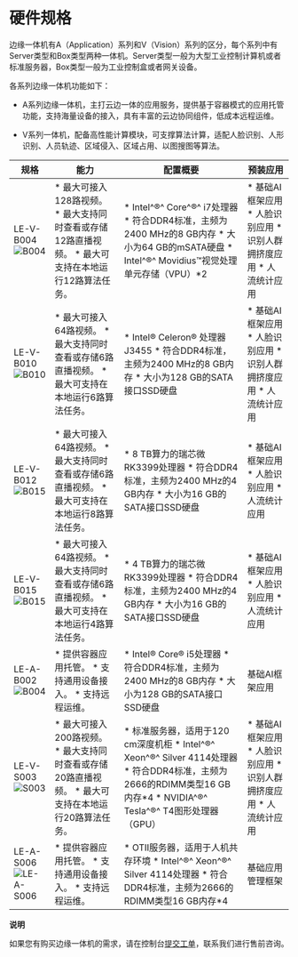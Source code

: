 硬件规格 
=========================

边缘一体机有A（Application）系列和V（Vision）系列的区分，每个系列中有Server类型和Box类型两种一体机。Server类型一般为大型工业控制计算机或者标准服务器，Box类型一般为工业控制盒或者网关设备。

各系列边缘一体机功能如下：

* A系列边缘一体机，主打云边一体的应用服务，提供基于容器模式的应用托管功能，支持海量设备的接入，具有丰富的云边协同组件，低成本远程运维。

  

* V系列一体机，配备高性能计算模块，可支撑算法计算，适配人脸识别、人形识别、人员轨迹、区域侵入、区域占用、以图搜图等算法。

  




|                                                                  规格                                                                   |                                                                                          能力                                                                                          |                                                                                                                                             配置概要                                                                                                                                             |                                                                                                  预装应用                                                                                                  |
|---------------------------------------------------------------------------------------------------------------------------------------|--------------------------------------------------------------------------------------------------------------------------------------------------------------------------------------|----------------------------------------------------------------------------------------------------------------------------------------------------------------------------------------------------------------------------------------------------------------------------------------------|--------------------------------------------------------------------------------------------------------------------------------------------------------------------------------------------------------|
| LE-V-B004![B004 ](https://static-aliyun-doc.oss-accelerate.aliyuncs.com/assets/img/zh-CN/3651937061/p176717.png)                      | * 最大可接入128路视频。   * 最大支持同时查看或存储12路直播视频。   * 最大可支持在本地运行12路算法任务。    | * Intel^®^ Core^®^ i7处理器   * 符合DDR4标准，主频为2400 MHz的8 GB内存   * 大小为64 GB的mSATA硬盘   * Intel^®^ Movidius™视觉处理单元存储（VPU）\*2                    | * 基础AI框架应用   * 人脸识别应用   * 识别人群拥挤度应用   * 人流统计应用    |
| LE-V-B010 ![B010](https://static-aliyun-doc.oss-accelerate.aliyuncs.com/assets/img/zh-CN/3651937061/p188849.png)      | * 最大可接入64路视频。   * 最大支持同时查看或存储6路直播视频。   * 最大可支持在本地运行6路算法任务。       | * Intel® Celeron® 处理器 J3455   * 符合DDR4标准，主频为2400 MHz的8 GB内存   * 大小为128 GB的SATA接口SSD硬盘                                                                                    | * 基础AI框架应用   * 人脸识别应用   * 识别人群拥挤度应用   * 人流统计应用    |
| LE-V-B012 ![B015 ](https://static-aliyun-doc.oss-accelerate.aliyuncs.com/assets/img/zh-CN/4651937061/p188848.png)     | * 最大可接入64路视频。   * 最大支持同时查看或存储6路直播视频。   * 最大可支持在本地运行8路算法任务。       | * 8 TB算力的瑞芯微RK3399处理器   * 符合DDR4标准，主频为2400 MHz的4 GB内存   * 大小为16 GB的SATA接口SSD硬盘                                                                                           | * 基础AI框架应用   * 人脸识别应用   * 人流统计应用                                                   |
| LE-V-B015 ![B015](https://static-aliyun-doc.oss-accelerate.aliyuncs.com/assets/img/zh-CN/4651937061/p188848.png)      | * 最大可接入64路视频。   * 最大支持同时查看或存储6路直播视频。   * 最大可支持在本地运行4路算法任务。       | * 4 TB算力的瑞芯微RK3399处理器   * 符合DDR4标准，主频为2400 MHz的4 GB内存   * 大小为16 GB的SATA接口SSD硬盘                                                                                           | * 基础AI框架应用   * 人脸识别应用   * 人流统计应用                                                   |
| LE-A-B002![B004 ](https://static-aliyun-doc.oss-accelerate.aliyuncs.com/assets/img/zh-CN/3651937061/p176717.png)      | * 提供容器应用托管。   * 支持通用设备接入。   * 支持远程运维。                            | * Intel® Core® i5处理器   * 符合DDR4标准，主频为2400 MHz的8 GB内存   * 大小为128 GB的SATA接口SSD硬盘                                                                                           | 基础AI框架应用                                                                                                                                                                                               |
| LE-V-S003 ![S003 ](https://static-aliyun-doc.oss-accelerate.aliyuncs.com/assets/img/zh-CN/4651937061/p176718.png)     | * 最大可接入200路视频。   * 最大支持同时查看或存储20路直播视频。   * 最大可支持在本地运行20路算法任务。    | * 标准服务器，适用于120 cm深度机柜   * Intel^®^ Xeon^®^ Silver 4114处理器   * 符合DDR4标准，主频为2666的RDIMM类型16 GB内存\*4   * NVIDIA^®^ Tesla^®^ T4图形处理器（GPU）    | * 基础AI框架应用   * 人脸识别应用   * 识别人群拥挤度应用   * 人流统计应用    |
| LE-A-S006 ![LE-A-S006](https://static-aliyun-doc.oss-accelerate.aliyuncs.com/assets/img/zh-CN/8612479061/p208599.png) | * 提供容器应用托管。   * 支持通用设备接入。   * 支持远程运维。                            | * OTII服务器，适用于人机共存环境   * Intel^®^ Xeon^®^ Silver 4114处理器   * 符合DDR4标准，主频为2666的RDIMM类型16 GB内存\*4                                                                           | 基础应用管理框架                                                                                                                                                                                               |


**说明**

如果您有购买边缘一体机的需求，请在控制台[提交工单](https://selfservice.console.aliyun.com/ticket/category/iot/recommend/3577)，联系我们进行售前咨询。
